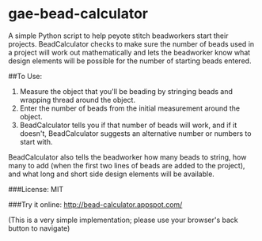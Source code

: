 gae-bead-calculator
===================

A simple Python script to help peyote stitch beadworkers start their projects. 
BeadCalculator checks to make sure the number of beads used in a project will
work out mathematically and lets the beadworker know what design elements
will be possible for the number of starting beads entered. 

##To Use:

1. Measure the object that you'll be beading by stringing beads and wrapping thread around the object.
2. Enter the number of beads from the initial measurement around the object.
3. BeadCalculator tells you if that number of beads will work, and if it doesn't, BeadCalculator suggests an alternative number or numbers to start with. 

BeadCalculator also tells the beadworker how many beads to string, how many to add
(when the first two lines of beads are added to the project), and what long 
and short side design elements will be available. 

###License:
MIT

###Try it online:
http://bead-calculator.appspot.com/

(This is a very simple implementation; please use your browser's back button to navigate)

